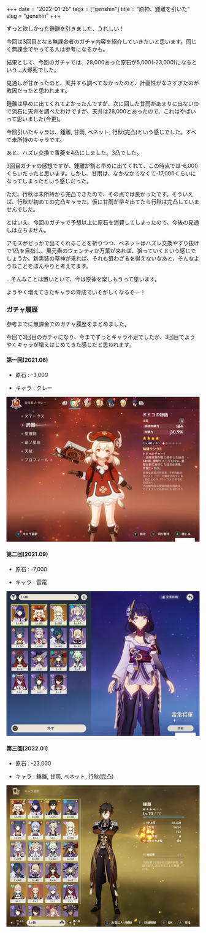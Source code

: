 +++
date = "2022-01-25"
tags = ["genshin"]
title = "原神、鍾離を引いた"
slug = "genshin"
+++

ずっと欲しかった鍾離を引きました、うれしい！

今回は3回目となる無課金者のガチャ内容を紹介していきたいと思います。同じく無課金でやってる人は参考になるかも。

結果として、今回のガチャでは、28,000あった原石が5,000(-23,000)になるという...大爆死でした。

見通しが甘かったのと、天井すら調べてなかったのと、計画性がなさすぎたのが敗因だったと思われます。

鍾離は早めに出てくれてよかったんですが、次に回した甘雨があまりに出ないので流石に天井を調べたわけですが、天井は28,000とあったので、これはやばいって思いました(今更)。

今回引いたキャラは、鍾離, 甘雨, ベネット, 行秋(完凸)という感じでした。すべて未所持のキャラです。

あと、ハズレ交換で香菱を4凸にしました。3凸でした。

3回目ガチャの感想ですが、鍾離が割と早めに出てくれて、この時点では-6,000くらいだったと思います。しかし、甘雨は、なかなかでなくて-17,000くらいになってしまったという感じだった。

ただ、行秋は未所持から完凸できたので、その点では良かったです。そういえば、行秋が初めての完凸キャラだ。仮に甘雨が早々出てたら行秋は完凸していませんでした。

とはいえ、今回のガチャで予想以上に原石を消費してしまったので、今後の見通しは立ちません。

アモスがどっかで出てくれることを祈りつつ、ベネットはハズレ交換やすり抜けで1凸を目指し、風元素のウェンティか万葉が来れば、狙っていくという感じでしょうか。新実装の草神が来れば、それも狙わざるを得えないなあと、そんなようなことをぼんやりと考えてます。

...そんなことは置いといて、今は原神を楽しもうって思います。

ようやく増えてきたキャラの育成でいそがしくなるぞー！

### ガチャ履歴

参考までに無課金でのガチャ履歴をまとめました。

今回で3回目のガチャになり、今までずっとキャラ不足でしたが、3回目でようやくキャラが増えはじめてきた感じだと思われます。

#### 第一回(2021.06)

- 原石 : -3,000

- キャラ : クレー

![](https://raw.githubusercontent.com/syui/img/master/other/genshin_20210617_0001.png)

#### 第二回(2021.09)

- 原石 : -7,000

- キャラ : 雷電

![](https://raw.githubusercontent.com/syui/img/master/other/genshin_20210901_0002.png)

#### 第三回(2022.01)

- 原石 : -23,000

- キャラ : 鍾離, 甘雨, ベネット, 行秋(完凸)

![](https://raw.githubusercontent.com/syui/img/master/other/genshin_20220125_0000.jpg)
